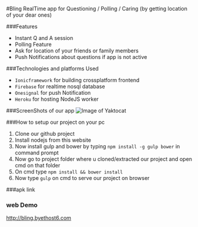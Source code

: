 #Bling
RealTime app for Questioning / Polling / Caring (by getting location of your dear ones) 

###Features
* Instant Q and A session
* Polling Feature
* Ask for location of your friends or family members
* Push Notifications about questions if app is not active  

###Technologies and platforms Used
* `Ionicframework` for building crossplatform frontend
* `Firebase` for realtime nosql database
* `Onesignal` for push Notification
* `Heroku` for hosting NodeJS worker

###ScreenShots of our app
![Image of Yaktocat](https://octodex.github.com/images/yaktocat.png)

###How to setup our project on your pc
1. Clone our github project 
2. Install nodejs from this website
3. Now install gulp and bower by typing `npm install -g gulp bower` in command prompt 
4. Now go to project folder where u cloned/extracted our project and open cmd on that folder 
5. On cmd type `npm install && bower install`
6. Now type `gulp` on cmd to serve our project on browser

###apk
link

### web Demo
http://bling.byethost6.com
